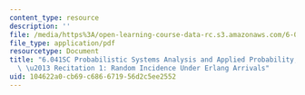 ```yaml
---
content_type: resource
description: ''
file: /media/https%3A/open-learning-course-data-rc.s3.amazonaws.com/6-041sc-probabilistic-systems-analysis-and-applied-probability-fall-2013/104622a0cb69c686671956d2c5ee2552_MIT6_041SCF13_Random_Incidence_Under_Erlang_Arrivals_300k.pdf
file_type: application/pdf
resourcetype: Document
title: "6.041SC Probabilistic Systems Analysis and Applied Probability, Fall 2013Transcript\
  \ \u2013 Recitation 1: Random Incidence Under Erlang Arrivals"
uid: 104622a0-cb69-c686-6719-56d2c5ee2552
---
```

